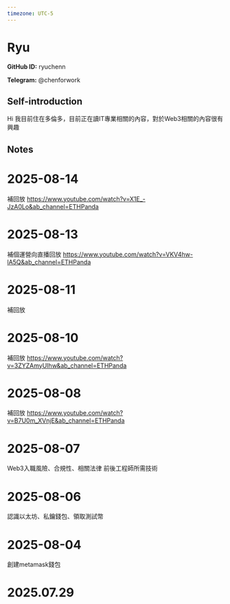 ```yaml
---
timezone: UTC-5
---
```


# Ryu

**GitHub ID:** ryuchenn

**Telegram:** @chenforwork

## Self-introduction

Hi 我目前住在多倫多，目前正在讀IT專業相關的內容，對於Web3相關的內容很有興趣

## Notes

<!-- Content_START -->
# 2025-08-14

補回放 https://www.youtube.com/watch?v=X1E_-JzA0Lo&ab_channel=ETHPanda

# 2025-08-13

補個運營向直播回放
https://www.youtube.com/watch?v=VKV4hw-lA5Q&ab_channel=ETHPanda

# 2025-08-11

補回放

# 2025-08-10

補回放
https://www.youtube.com/watch?v=3ZYZAmyUIhw&ab_channel=ETHPanda

# 2025-08-08

補回放
https://www.youtube.com/watch?v=B7U0m_XVnjE&ab_channel=ETHPanda

# 2025-08-07

Web3入職風險、合規性、相關法律
前後工程師所需技術

# 2025-08-06

認識以太坊、私鑰錢包、領取測試幣

# 2025-08-04

創建metamask錢包


# 2025.07.29


<!-- Content_END -->
